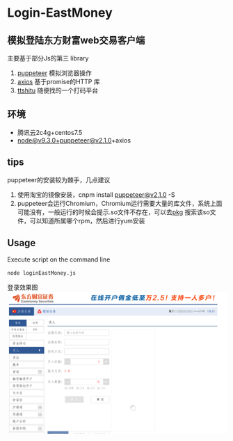 # Login-EastMoney


## 模拟登陆东方财富web交易客户端

主要基于部分Js的第三 library 

1. [puppeteer](https://www.npmjs.com/package/puppeteer) 模拟浏览器操作
2. [axios](https://www.npmjs.com/package/axios) 基于promise的HTTP 库
3. [ttshitu](http://www.ttshitu.com/test.html) 随便找的一个打码平台

## 环境

* 腾讯云2c4g+centos7.5 
* node@v9.3.0+puppeteer@v2.1.0+axios

## tips 

puppeteer的安装较为棘手，几点建议

1. 使用淘宝的镜像安装，cnpm install puppeteer@v2.1.0 -S 
1. puppeteer会运行Chromium，Chromium运行需要大量的库文件，系统上面可能没有，一般运行的时候会提示.so文件不存在，可以去[pkg](https://centos.pkgs.org/) 搜索该so文件，可以知道所属哪个rpm，然后进行yum安装

## Usage
Execute script on the command line

```bash
node loginEastMoney.js
```
登录效果图
![](https://github.com/xuhanqiu1995/Login-EastMoney/blob/main/haha.jpg)  

